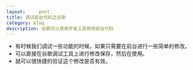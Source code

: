 ```yaml
---
layout:     post
title: 调试前台代码之谷歌    
category: blog
description: 谷歌可以使用开发工具修改前台代码
---
```

- 有时候我们调试一些功能的时候，如果只需要在前台进行一些简单的修改。
 
- 可以直接在谷歌调试工具上进行修改保存，然后在使用。
 
- 就可以很快捷的验证这个修改是否有效。
